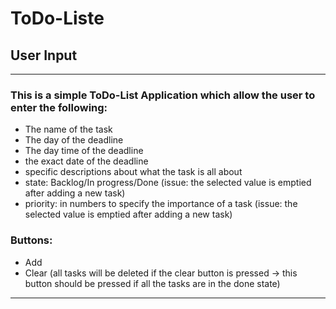 # ToDo-Liste

## User Input
***
### This is a simple ToDo-List Application which allow the user to enter the following:  
* The name of the task
* The day of the deadline
* The day time of the deadline
* the exact date of the deadline
* specific descriptions about what the task is all about
* state: Backlog/In progress/Done (issue: the selected value is emptied after adding a new task)
* priority: in numbers to specify the importance of a task (issue: the selected value is emptied after adding a new task)

### Buttons:
* Add
* Clear (all tasks will be deleted if the clear button is pressed -> this button should be pressed if all the tasks are in the done state)
***
